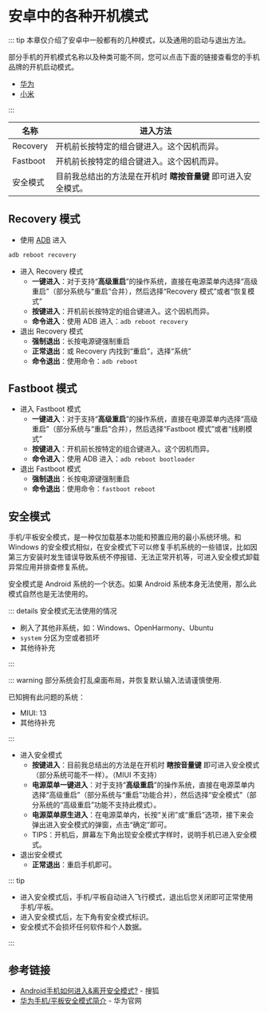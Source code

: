 # 安卓中的各种开机模式

::: tip
本章仅介绍了安卓中一般都有的几种模式，以及通用的启动与退出方法。

部分手机的开机模式名称以及种类可能不同，您可以点击下面的链接查看您的手机品牌的开机启动模式。

- [华为](./huawei.md)
- [小米](./xiaomi.md)

:::

<!--@include: ./tips.md -->

| 名称     | 进入方法                                                       |
| -------- | -------------------------------------------------------------- |
| Recovery | 开机前长按特定的组合键进入。这个因机而异。                     |
| Fastboot | 开机前长按特定的组合键进入。这个因机而异。                     |
| 安全模式 | 目前我总结出的方法是在开机时 **瞎按音量键** 即可进入安全模式。 |

## Recovery 模式

- 使用 [ADB](../../tools/index.md#adb) 进入

``` bash
adb reboot recovery
```

- 进入 Recovery 模式
  - **一键进入**：对于支持“**高级重启**”的操作系统，直接在电源菜单内选择“高级重启”（部分系统与“重启”合并），然后选择“Recovery 模式”或者“恢复模式”
  - **按键进入**：开机前长按特定的组合键进入。这个因机而异。
  - **命令进入**：使用 ADB 进入：`adb reboot recovery`
- 退出 Recovery 模式
  - **强制退出**：长按电源键强制重启
  - **正常退出**：或 Recovery 内找到“重启”，选择“系统”
  - **命令退出**：使用命令：`adb reboot`

## Fastboot 模式

- 进入 Fastboot 模式
  - **一键进入**：对于支持“**高级重启**”的操作系统，直接在电源菜单内选择“高级重启”（部分系统与“重启”合并），然后选择“Fastboot 模式”或者“线刷模式”
  - **按键进入**：开机前长按特定的组合键进入。这个因机而异。
  - **命令进入**：使用 ADB 进入：`adb reboot bootloader`
- 退出 Fastboot 模式
  - **强制退出**：长按电源键强制重启
  - **命令退出**：使用命令：`fastboot reboot`

## 安全模式

手机/平板安全模式，是一种仅加载基本功能和预置应用的最小系统环境。和 Windows 的安全模式相似，在安全模式下可以修复手机系统的一些错误，比如因第三方安装时发生错误导致系统不停报错、无法正常开机等，可进入安全模式卸载异常应用并排查修复系统。

安全模式是 Android 系统的一个状态。如果 Android 系统本身无法使用，那么此模式自然也是无法使用的。

::: details 安全模式无法使用的情况

- 刷入了其他非系统，如：Windows、OpenHarmony、Ubuntu
- `system` 分区为空或者损坏
- 其他待补充

:::

::: warning
部分系统会打乱桌面布局，并恢复默认输入法请谨慎使用.

已知拥有此问题的系统：

- MIUI: 13
- 其他待补充

:::

- 进入安全模式
  - **按键进入**：目前我总结出的方法是在开机时 **瞎按音量键** 即可进入安全模式（部分系统可能不一样）。（MIUI 不支持）
  - **电源菜单一键进入**：对于支持“**高级重启**”的操作系统，直接在电源菜单内选择“高级重启”（部分系统与“重启”功能合并），然后选择“安全模式”（部分系统的“高级重启”功能不支持此模式）。
  - **电源菜单原生进入**：在电源菜单内，长按“关闭”或“重启”选项，接下来会弹出进入安全模式的弹窗，点击“确定”即可。
  - TIPS：开机后，屏幕左下角出现安全模式字样时，说明手机已进入安全模式。
- 退出安全模式
  - **正常退出**：重启手机即可。

::: tip

- 进入安全模式后，手机/平板自动进入飞行模式，退出后您关闭即可正常使用手机/平板。
- 进入安全模式后，左下角有安全模式标识。
- 安全模式不会损坏任何软件和个人数据。

:::

## 参考链接

- [Android手机如何进入&离开安全模式?](https://www.sohu.com/a/214393059_99967531) - 搜狐
- [华为手机/平板安全模式简介](https://consumer.huawei.com/cn/support/content/zh-cn00737976/) - 华为官网
